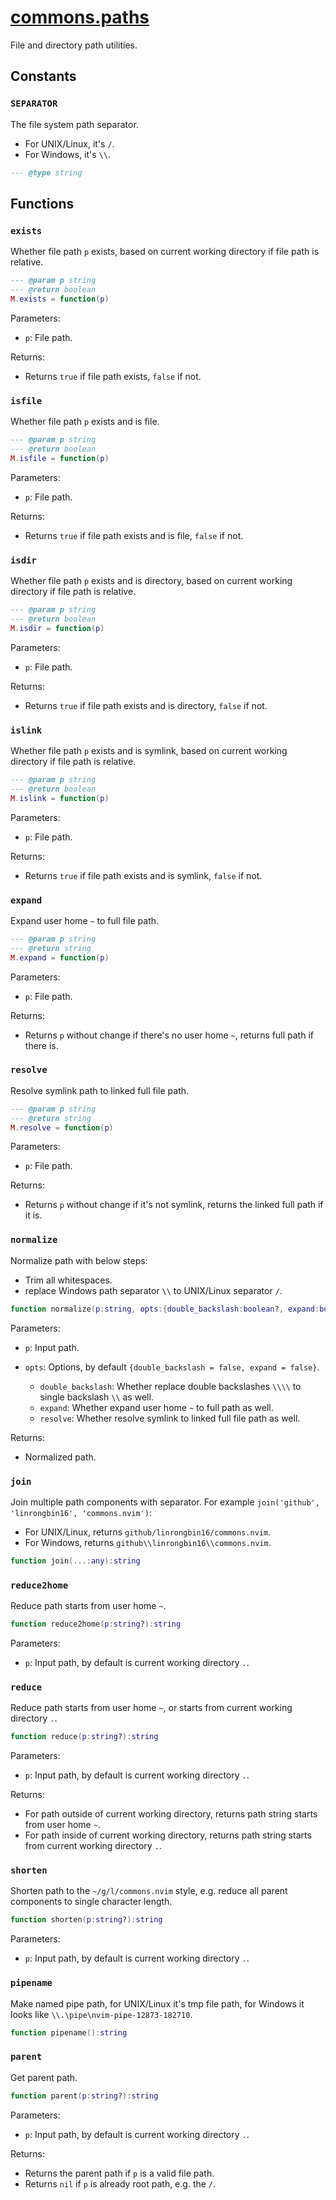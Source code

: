 <!-- markdownlint-disable MD001 MD013 MD034 MD033 MD051 -->

# [commons.paths](https://github.com/linrongbin16/commons.nvim/blob/main/lua/commons/paths.lua)

File and directory path utilities.

## Constants

### `SEPARATOR`

The file system path separator.

- For UNIX/Linux, it's `/`.
- For Windows, it's `\\`.

```lua
--- @type string
```

## Functions

### `exists`

Whether file path `p` exists, based on current working directory if file path is relative.

```lua
--- @param p string
--- @return boolean
M.exists = function(p)
```

Parameters:

- `p`: File path.

Returns:

- Returns `true` if file path exists, `false` if not.

### `isfile`

Whether file path `p` exists and is file.

```lua
--- @param p string
--- @return boolean
M.isfile = function(p)
```

Parameters:

- `p`: File path.

Returns:

- Returns `true` if file path exists and is file, `false` if not.

### `isdir`

Whether file path `p` exists and is directory, based on current working directory if file path is relative.

```lua
--- @param p string
--- @return boolean
M.isdir = function(p)
```

Parameters:

- `p`: File path.

Returns:

- Returns `true` if file path exists and is directory, `false` if not.

### `islink`

Whether file path `p` exists and is symlink, based on current working directory if file path is relative.

```lua
--- @param p string
--- @return boolean
M.islink = function(p)
```

Parameters:

- `p`: File path.

Returns:

- Returns `true` if file path exists and is symlink, `false` if not.

### `expand`

Expand user home `~` to full file path.

```lua
--- @param p string
--- @return string
M.expand = function(p)
```

Parameters:

- `p`: File path.

Returns:

- Returns `p` without change if there's no user home `~`, returns full path if there is.

### `resolve`

Resolve symlink path to linked full file path.

```lua
--- @param p string
--- @return string
M.resolve = function(p)
```

Parameters:

- `p`: File path.

Returns:

- Returns `p` without change if it's not symlink, returns the linked full path if it is.

### `normalize`

Normalize path with below steps:

- Trim all whitespaces.
- replace Windows path separator `\\` to UNIX/Linux separator `/`.

```lua
function normalize(p:string, opts:{double_backslash:boolean?, expand:boolean?,resolve:boolean?}?):string
```

Parameters:

- `p`: Input path.
- `opts`: Options, by default `{double_backslash = false, expand = false}`.

  - `double_backslash`: Whether replace double backslashes `\\\\` to single backslash `\\` as well.
  - `expand`: Whether expand user home `~` to full path as well.
  - `resolve`: Whether resolve symlink to linked full file path as well.

Returns:

- Normalized path.

### `join`

Join multiple path components with separator. For example `join('github', 'linrongbin16', 'commons.nvim')`:

- For UNIX/Linux, returns `github/linrongbin16/commons.nvim`.
- For Windows, returns `github\\linrongbin16\\commons.nvim`.

```lua
function join(...:any):string
```

### `reduce2home`

Reduce path starts from user home `~`.

```lua
function reduce2home(p:string?):string
```

Parameters:

- `p`: Input path, by default is current working directory `.`.

### `reduce`

Reduce path starts from user home `~`, or starts from current working directory `.`.

```lua
function reduce(p:string?):string
```

Parameters:

- `p`: Input path, by default is current working directory `.`.

Returns:

- For path outside of current working directory, returns path string starts from user home `~`.
- For path inside of current working directory, returns path string starts from current working directory `.`.

### `shorten`

Shorten path to the `~/g/l/commons.nvim` style, e.g. reduce all parent components to single character length.

```lua
function shorten(p:string?):string
```

Parameters:

- `p`: Input path, by default is current working directory `.`.

### `pipename`

Make named pipe path, for UNIX/Linux it's tmp file path, for Windows it looks like `\\.\pipe\nvim-pipe-12873-182710`.

```lua
function pipename():string
```

### `parent`

Get parent path.

```lua
function parent(p:string?):string
```

Parameters:

- `p`: Input path, by default is current working directory `.`.

Returns:

- Returns the parent path if `p` is a valid file path.
- Returns `nil` if `p` is already root path, e.g. the `/`.
